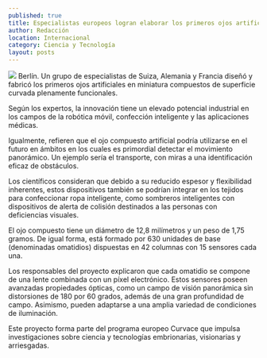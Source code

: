 ```yaml
---
published: true
title: Especialistas europeos logran elaborar los primeros ojos artificiales en miniatura
author: Redacción
location: Internacional
category: Ciencia y Tecnología
layout: posts
---
```


![](http://i.imgur.com/d5pSM6em.jpg)
Berlín. Un grupo de especialistas de Suiza, Alemania y Francia diseñó y fabricó los primeros ojos artificiales en miniatura compuestos de superficie curvada plenamente funcionales.

Según los expertos, la innovación tiene un elevado potencial industrial en los campos de la robótica móvil, confección inteligente y las aplicaciones médicas.

Igualmente, refieren que el ojo compuesto artificial podría utilizarse en el futuro en ámbitos en los cuales es primordial detectar el movimiento panorámico. Un ejemplo sería el transporte, con miras a una identificación eficaz de obstáculos.

Los científicos consideran que debido a su reducido espesor y flexibilidad inherentes, estos dispositivos también se podrían integrar en los tejidos para confeccionar ropa inteligente, como sombreros inteligentes con dispositivos de alerta de colisión destinados a las personas con deficiencias visuales.

El ojo compuesto tiene un diámetro de 12,8 milímetros y un peso de 1,75 gramos. De igual forma, está formado por 630 unidades de base (denominadas omatidios) dispuestas en 42 columnas con 15 sensores cada una.

Los responsables del proyecto explicaron que cada omatidio se compone de una lente combinada con un píxel electrónico. Estos sensores poseen avanzadas propiedades ópticas, como un campo de visión panorámica sin distorsiones de 180 por 60 grados, además de una gran profundidad de campo. Asimismo, pueden adaptarse a una amplia variedad de condiciones de iluminación.

Este proyecto forma parte del programa europeo Curvace que impulsa investigaciones sobre ciencia y tecnologías embrionarias, visionarias y arriesgadas.
